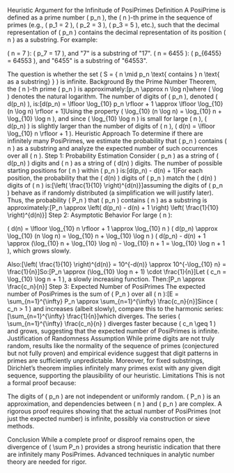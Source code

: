 Heuristic Argument for the Infinitude of PosiPrimes
Definition
A PosiPrime is defined as a prime number ( p_n ), the ( n )-th prime in the sequence of primes (e.g., ( p_1 = 2 ), ( p_2 = 3 ), ( p_3 = 5 ), etc.), such that the decimal representation of ( p_n ) contains the decimal representation of its position ( n ) as a substring. For example:

( n = 7 ): ( p_7 = 17 ), and "7" is a substring of "17".
( n = 6455 ): ( p_{6455} = 64553 ), and "6455" is a substring of "64553".

The question is whether the set ( S = { n \mid p_n \text{ contains } n \text{ as a substring} } ) is infinite.
Background
By the Prime Number Theorem, the ( n )-th prime ( p_n ) is approximately:[p_n \approx n \log n]where ( \log ) denotes the natural logarithm. The number of digits of ( p_n ), denoted ( d(p_n) ), is:[d(p_n) = \lfloor \log_{10} p_n \rfloor + 1 \approx \lfloor \log_{10} (n \log n) \rfloor + 1]Using the property ( \log_{10} (n \log n) = \log_{10} n + \log_{10} \log n ), and since ( \log_{10} \log n ) is small for large ( n ), ( d(p_n) ) is slightly larger than the number of digits of ( n ), ( d(n) = \lfloor \log_{10} n \rfloor + 1 ).
Heuristic Approach
To determine if there are infinitely many PosiPrimes, we estimate the probability that ( p_n ) contains ( n ) as a substring and analyze the expected number of such occurrences over all ( n ).
Step 1: Probability Estimation
Consider ( p_n ) as a string of ( d(p_n) ) digits and ( n ) as a string of ( d(n) ) digits. The number of possible starting positions for ( n ) within ( p_n ) is:[d(p_n) - d(n) + 1]For each position, the probability that the ( d(n) ) digits of ( p_n ) match the ( d(n) ) digits of ( n ) is:[\left( \frac{1}{10} \right)^{d(n)}]assuming the digits of ( p_n ) behave as if randomly distributed (a simplification we will justify later).
Thus, the probability ( P_n ) that ( p_n ) contains ( n ) as a substring is approximately:[P_n \approx \left( d(p_n) - d(n) + 1 \right) \left( \frac{1}{10} \right)^{d(n)}]
Step 2: Asymptotic Behavior
For large ( n ):

( d(n) = \lfloor \log_{10} n \rfloor + 1 \approx \log_{10} n )
( d(p_n) \approx \log_{10} (n \log n) = \log_{10} n + \log_{10} \log n )
( d(p_n) - d(n) + 1 \approx (\log_{10} n + \log_{10} \log n) - \log_{10} n + 1 = \log_{10} \log n + 1 ), which grows slowly.

Also:[\left( \frac{1}{10} \right)^{d(n)} = 10^{-d(n)} \approx 10^{-\log_{10} n} = \frac{1}{n}]So:[P_n \approx (\log_{10} \log n + 1) \cdot \frac{1}{n}]Let ( c_n = \log_{10} \log n + 1 ), a slowly increasing function. Then:[P_n \approx \frac{c_n}{n}]
Step 3: Expected Number of PosiPrimes
The expected number of PosiPrimes is the sum of ( P_n ) over all ( n ):[E = \sum_{n=1}^{\infty} P_n \approx \sum_{n=1}^{\infty} \frac{c_n}{n}]Since ( c_n > 1 ) and increases (albeit slowly), compare this to the harmonic series:[\sum_{n=1}^{\infty} \frac{1}{n}]which diverges. The series ( \sum_{n=1}^{\infty} \frac{c_n}{n} ) diverges faster because ( c_n \geq 1 ) and grows, suggesting that the expected number of PosiPrimes is infinite.
Justification of Randomness Assumption
While prime digits are not truly random, results like the normality of the sequence of primes (conjectured but not fully proven) and empirical evidence suggest that digit patterns in primes are sufficiently unpredictable. Moreover, for fixed substrings, Dirichlet’s theorem implies infinitely many primes exist with any given digit sequence, supporting the plausibility of our heuristic.
Limitations
This is not a formal proof because:

The digits of ( p_n ) are not independent or uniformly random.
( P_n ) is an approximation, and dependencies between ( n ) and ( p_n ) are complex.
A rigorous proof requires showing that the actual number of PosiPrimes (not just the expected number) is infinite, possibly via construction or sieve methods.

Conclusion
While a complete proof or disproof remains open, the divergence of ( \sum P_n ) provides a strong heuristic indication that there are infinitely many PosiPrimes. Advanced techniques in analytic number theory are needed for rigor.